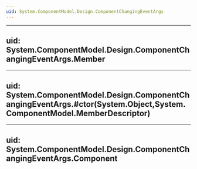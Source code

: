 ```yaml
---
uid: System.ComponentModel.Design.ComponentChangingEventArgs
---
```


---
uid: System.ComponentModel.Design.ComponentChangingEventArgs.Member
---

---
uid: System.ComponentModel.Design.ComponentChangingEventArgs.#ctor(System.Object,System.ComponentModel.MemberDescriptor)
---

---
uid: System.ComponentModel.Design.ComponentChangingEventArgs.Component
---

